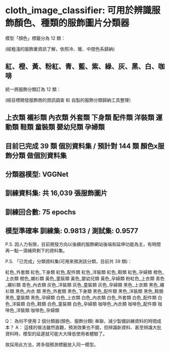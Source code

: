 # cloth_image_classifier: 可用於辨識服飾顏色、種類的服飾圖片分類器

模型「顏色」標籤分為 12 類：

(經粗淺的服飾業資訊了解，依照冷、暖、中間色系歸納)

紅、橙、黃、粉紅、青、藍、紫、綠、灰、黑、白、咖啡
---


統一將服飾分類訂為 12 類：

(經目標開發服飾商的資訊調查 和 自製的服飾分類歸納工具整理）

上衣類 襯衫類 內衣類 外套類 下身類 配件類 洋裝類 運動類 鞋類 童裝類 嬰幼兒類 孕婦類
---

目前已完成 39 類 個別資料集 / 預計對 144 類 顏色x服飾分類 做個別資料集 
---
分類器模型: VGGNet
---
訓練資料集: 共 16,039 張服飾圖片
---
訓練回合數: 75 epochs
---
模型準確率 訓練集: 0.9813 / 測試集: 0.9577
---

P.S. 因人力有限，目前開發方向以後續的服飾網站後端和延伸功能為主，有時間再一點一滴補齊剩下的資料集。

P.S. 「已完成」分類資料集(可用來預測該分類，目前共 39 類)：

紅色_外套類 紅色_下身類 紅色_配件類 紅色_洋裝類 紅色_鞋類 紅色_孕婦類 橙色_上衣類
橙色_襯衫類 黃色_童裝類 黃色_嬰幼兒類 黃色_孕婦類 粉紅色_上衣類 青色_襯衫類 青色_內衣類 
灰色_洋裝類 灰色_童裝類 灰色_孕婦類 黑色_上衣類 黑色_襯衫類 黑色_內衣 類 黑色_外套類 
黑色_下身類 黑色_配件類 黑色_洋裝類 黑色_鞋類 黑色_童裝類 黑色_孕婦類 白色_上衣類 
白色_內衣類 白色_外套類 白色_配件類 白色_洋裝類 白色_鞋類 白色_童裝類 白色_孕婦類 
咖啡色_內衣類 咖啡色_配件類 咖啡色_洋裝類 咖啡色_孕婦類

Q： 為何不使用 2 個分類器(顏色、服飾分類) 串聯，減少製備訓練資料的時間成本？
A： 這樣的做法雖然直觀，預測效果也不錯，但辨識新資料、甚至辨識大批資料時，模型的延遲就可能大大降低使用者體驗了。
    
故採用此方法，將多個預測標籤放入同一模型。
